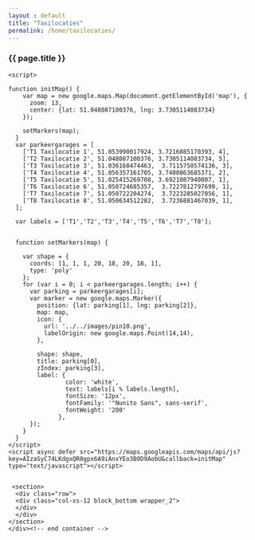 ```yaml
---
layout : default
title: "Taxilocaties"
permalink: /home/taxilocaties/
---
```


<dl>

<div class="container">
<div class="row">
<div class="col-xs-12 block_top wrapper_3">
        <h3 class="text-center white padding-block font">{{ page.title }}</h3>
</div>
</div>

<section>
    <div class="row">
      <div class="col-xs-12" id="map">
      </div>
    </div>
</section>
<section>
    <div class="row row_background">
        <section class="sidebar">
            <div class="loader"></div>
        </section>
    </div>
</section>

   
    <script>
        
    function initMap() {
        var map = new google.maps.Map(document.getElementById('map'), {
          zoom: 13,
          center: {lat: 51.048087100376, lng: 3.7305114083734}
        });

        setMarkers(map);
      }
      var parkeergarages = [
        ['T1 Taxilocatie 1', 51.053990017924, 3.7216085170393, 4],
        ['T2 Taxilocatie 2', 51.048087100376, 3.7305114083734, 5],
        ['T3 Taxilocatie 3', 51.036168474463,  3.7115750574136, 3],
        ['T4 Taxilocatie 4', 51.056357161705, 3.7400863685371, 2],
        ['T5 Taxilocatie 5', 51.025415269708, 3.6921087940007, 1],
        ['T6 Taxilocatie 6', 51.050724685357,  3.7227812797699, 1],
        ['T7 Taxilocatie 7', 51.050722204274,  3.7223285027056, 1],
        ['T8 Taxilocatie 8', 51.050634512282,  3.7236881467039, 1],
      ];

      var labels = ['T1','T2','T3','T4','T5','T6','T7','T8'];


      function setMarkers(map) {

        var shape = {
          coords: [1, 1, 1, 20, 18, 20, 18, 1],
          type: 'poly'
        };
        for (var i = 0; i < parkeergarages.length; i++) {
          var parking = parkeergarages[i];
          var marker = new google.maps.Marker({
            position: {lat: parking[1], lng: parking[2]},
            map: map,
            icon: {
              url: '../../images/pin10.png',
              labelOrigin: new google.maps.Point(14,14),
            },
            
            shape: shape,
            title: parking[0],
            zIndex: parking[3],
            label: {
                    color: 'white',
                    text: labels[i % labels.length],
                    fontSize: '12px',
                    fontFamily: '"Nunito Sans", sans-serif',
                    fontWeight: '200'
                  },
          });
        }
      }
    </script>
    <script async defer src="https://maps.googleapis.com/maps/api/js?key=AIzaSyC74LKdgxQR0gpx6A9iAnxYEo3B0D9AobU&callback=initMap"
    type="text/javascript"></script>


     <section>
      <div class="row">
      <div class="col-xs-12 block_bottom wrapper_2">
      </div>
      </div>
    </section>
    </div><!-- end container -->
</dl>